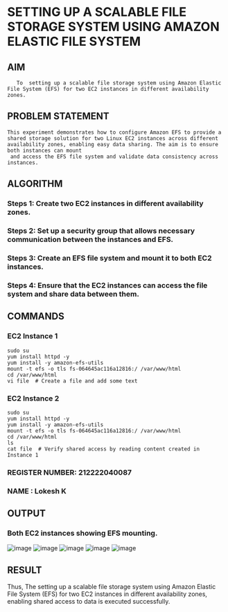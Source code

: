  # SETTING UP A SCALABLE FILE STORAGE SYSTEM USING AMAZON ELASTIC FILE SYSTEM
  ## AIM
       To  setting up a scalable file storage system using Amazon Elastic File System (EFS) for two EC2 instances in different availability zones. 
## PROBLEM STATEMENT
    This experiment demonstrates how to configure Amazon EFS to provide a shared storage solution for two Linux EC2 instances across different availability zones, enabling easy data sharing. The aim is to ensure both instances can mount 
     and access the EFS file system and validate data consistency across instances.

## ALGORITHM
 ### Steps 1: Create two EC2 instances in different availability zones.
 ### Steps 2: Set up a security group that allows necessary communication between the instances and EFS.
 ### Steps 3: Create an EFS file system and mount it to both EC2 instances.
 ### Steps 4: Ensure that the EC2 instances can access the file system and share data between them.

## COMMANDS
### EC2 Instance 1
```
sudo su
yum install httpd -y
yum install -y amazon-efs-utils
mount -t efs -o tls fs-064645ac116a12816:/ /var/www/html
cd /var/www/html
vi file  # Create a file and add some text
```
### EC2 Instance 2
```
sudo su
yum install httpd -y
yum install -y amazon-efs-utils
mount -t efs -o tls fs-064645ac116a12816:/ /var/www/html
cd /var/www/html
ls
cat file  # Verify shared access by reading content created in Instance 1
```
### REGISTER NUMBER: 212222040087
### NAME : Lokesh K
## OUTPUT
### Both EC2 instances showing EFS mounting.
![image](https://github.com/user-attachments/assets/912f1d2a-1494-4863-ae26-9e36cd637628)
![image](https://github.com/user-attachments/assets/cbc5fc79-baa6-4d54-853e-8a35cbcff2c5)
![image](https://github.com/user-attachments/assets/51ef3224-2139-4508-a935-b11820263b7a)
![image](https://github.com/user-attachments/assets/d0e788dc-6e6e-4785-bd9a-0cafc26e88d2)
![image](https://github.com/user-attachments/assets/4d49e331-b666-40ff-9166-a51972dc589e)

## RESULT
Thus, The setting up a scalable file storage system using Amazon Elastic File System (EFS) for two EC2 instances in different availability zones, enabling shared access to data is executed successfully.
